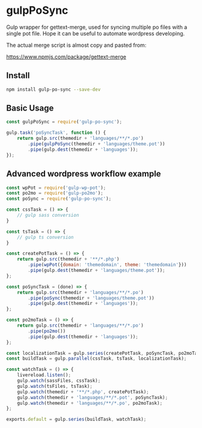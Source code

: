 # gulpPoSync

Gulp wrapper for gettext-merge, used for syncing multiple po files with a single pot file.
Hope it can be useful to automate wordpress developing.

The actual merge script is almost copy and pasted from:

https://www.npmjs.com/package/gettext-merge

## Install

```bash
npm install gulp-po-sync --save-dev
```

## Basic Usage

```javascript
const gulpPoSync = require('gulp-po-sync');

gulp.task('poSyncTask', function () {
    return gulp.src(themedir + 'languages/**/*.po')
        .pipe(gulpPoSync(themedir + 'languages/theme.pot'))
        .pipe(gulp.dest(themedir + 'languages'));
});

```

## Advanced wordpress workflow example

```javascript
const wpPot = require('gulp-wp-pot');
const po2mo = require('gulp-po2mo');
const poSync = require('gulp-po-sync');

const cssTask = () => {
    // gulp sass conversion
}

const tsTask = () => {
    // gulp ts conversion
}

const createPotTask = () => {
    return gulp.src(themedir + '**/*.php')
        .pipe(wpPot({domain: 'themedomain', theme: 'themedomain'}))
        .pipe(gulp.dest(themedir + 'languages/theme.pot'));
};

const poSyncTask = (done) => {
    return gulp.src(themedir + 'languages/**/*.po')
        .pipe(poSync(themedir + 'languages/theme.pot'))
        .pipe(gulp.dest(themedir + 'languages'));
};

const po2moTask = () => {
    return gulp.src(themedir + 'languages/**/*.po')
        .pipe(po2mo())
        .pipe(gulp.dest(themedir + 'languages'));
};

const localizationTask = gulp.series(createPotTask, poSyncTask, po2moTask);
const buildTask = gulp.parallel(cssTask, tsTask, localizationTask);

const watchTask = () => {
    livereload.listen();
    gulp.watch(sassFiles, cssTask);
    gulp.watch(tsFiles, tsTask);
    gulp.watch(themedir + '**/*.php', createPotTask);
    gulp.watch(themedir + 'languages/**/*.pot', poSyncTask);
    gulp.watch(themedir + 'languages/**/*.po', po2moTask);
};

exports.default = gulp.series(buildTask, watchTask);

```